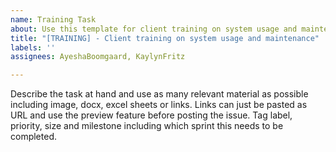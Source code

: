 ```yaml
---
name: Training Task
about: Use this template for client training on system usage and maintenance
title: "[TRAINING] - Client training on system usage and maintenance"
labels: ''
assignees: AyeshaBoomgaard, KaylynFritz

---
```


Describe the task at hand and use as many relevant material as possible including image, docx, excel sheets or links. Links can just be pasted as URL and use the preview feature before posting the issue. Tag label, priority, size and milestone including which sprint this needs to be completed.
